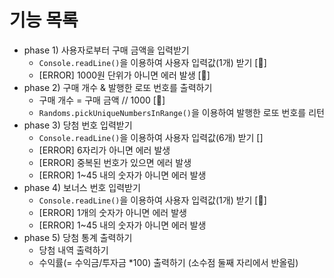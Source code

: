 # 기능 목록
- phase 1) 사용자로부터 구매 금액을 입력받기
  - `Console.readLine()`을 이용하여 사용자 입력값(1개) 받기 [🚀] 
  - [ERROR] 1000원 단위가 아니면 에러 발생 [🚀]
- phase 2) 구매 개수 & 발행한 로또 번호를 출력하기
  - 구매 개수 = 구매 금액 // 1000 [🚀]
  - `Randoms.pickUniqueNumbersInRange()`을 이용하여 발행한 로또 번호를 리턴
- phase 3) 당첨 번호 입력받기
  - `Console.readLine()`을 이용하여 사용자 입력값(6개) 받기 []
  - [ERROR] 6자리가 아니면 에러 발생
  - [ERROR] 중복된 번호가 있으면 에러 발생
  - [ERROR] 1~45 내의 숫자가 아니면 에러 발생
- phase 4) 보너스 번호 입력받기
  - `Console.readLine()`을 이용하여 사용자 입력값(1개) 받기 [🚀]
  - [ERROR] 1개의 숫자가 아니면 에러 발생
  - [ERROR] 1~45 내의 숫자가 아니면 에러 발생
- phase 5) 당첨 통계 출력하기
  - 당첨 내역 출력하기
  - 수익률(= 수익금/투자금 *100) 출력하기 (소수점 둘째 자리에서 반올림)